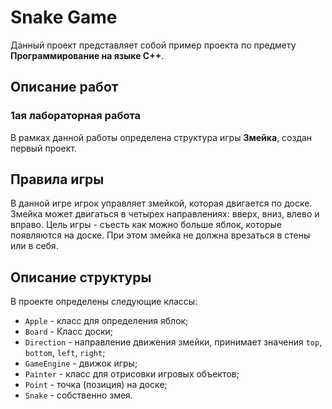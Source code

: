 # Snake Game

Данный проект представляет собой пример проекта по предмету __Программирование на языке С++__.

## Описание работ

### 1ая лабораторная работа

В рамках данной работы определена структура игры __Змейка__, создан первый проект.

## Правила игры

В данной игре игрок управляет змейкой, которая двигается по доске. Змейка может двигаться в четырех направлениях: вверх, вниз, влево и вправо. Цель игры - съесть как можно больше яблок, которые появляются на доске. При этом змейка не должна врезаться в стены или в себя.

## Описание структуры

В проекте определены следующие классы:

* `Apple` - класс для определения яблок;
* `Board` - Класс доски;
* `Direction` - направление движения змейки, принимает значения `top`, `bottom`, `left`, `right`;
* `GameEngine` - движок игры;
* `Painter` - класс для отрисовки игровых объектов;
* `Point` - точка (позиция) на доске;
* `Snake` - собственно змея.
